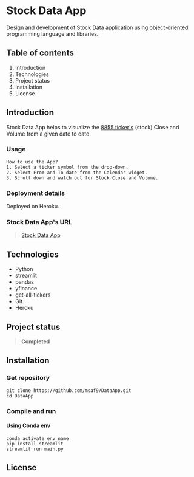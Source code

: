 # Stock Data App
Design and development of Stock Data application using object-oriented programming language and libraries.

## Table of contents
1. Introduction
2. Technologies
3. Project status
4. Installation
5. License

## Introduction
Stock Data App helps to visualize the [8855 ticker's](tickers.csv 'Tickers') (stock) Close and Volume from a given date to date.

### Usage
```
How to use the App?
1. Select a ticker symbol from the drop-down.
2. Select From and To date from the Calendar widget.
3. Scroll down and watch out for Stock Close and Volume.
```

### Deployment details
Deployed on Heroku.

### Stock Data App's URL 
> [Stock Data App](https://stock-data-app-streamlit.herokuapp.com/ 'Stock Data App')

## Technologies
- Python
- streamlit
- pandas
- yfinance
- get-all-tickers
- Git
- Heroku

## Project status
> **Completed**

## Installation
### Get repository
```git
git clone https://github.com/msaf9/DataApp.git
cd DataApp
```

### Compile and run
#### Using Conda env
```conda
conda activate env_name
pip install streamlit
streamlit run main.py
```

## License
